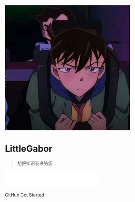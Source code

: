 <!-- _coverpage.md -->

![logo](R-C.jpg)

# LittleGabor 

> 想把知识装进脑袋
<iframe frameborder="no" border="0" marginwidth="0" marginheight="0" width=298 height=52 src="//music.163.com/outchain/player?type=2&id=1496089152&auto=1&height=32"></iframe>

[GitHub](https://github.com/littleGabor)
[Get Started](README)


